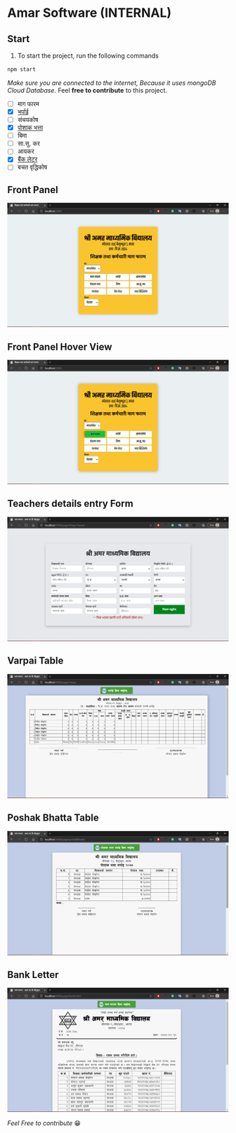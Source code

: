 # Amar Software (INTERNAL)

## Start
1. To start the project, run the following commands
```JavaScript
npm start
```
*Make sure you are connected to the internet, Because it uses mongoDB Cloud Database.* Feel **free to contribute** to this project.
  - [ ] माग फारम
  - [x] [भर्पाई](#varpai-table)
  - [ ] संचयकोष
  - [x] [पोशाक भत्ता](#poshak-bhatta-table)
  - [ ] बिमा
  - [ ] सा.सु. कर
  - [ ] आयकर
  - [x] [बैंक लेटर](#bank-letter)
  - [ ] बचत वृद्धिकोष
## Front Panel
 ![Front Panel](./screenshots/1.png)
 ## Front Panel Hover View
 ![Front Panel Hover View](./screenshots/2.png)
 ## Teachers details entry Form
 ![Teachers details entry form](./screenshots/3.png)
 ## Varpai Table
 ![Varpai Table](./screenshots/4.png)
 ## Poshak Bhatta Table
 ![Poshak Bhatta Table](./screenshots/5.png)
 ## Bank Letter
 ![Bank Letter](./screenshots/6.png)

 *Feel Free to contribute* 😁